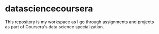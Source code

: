 datasciencecoursera
===================
This repository is my workspace as I go through assignments and projects as part of Coursera's data science specialization.

